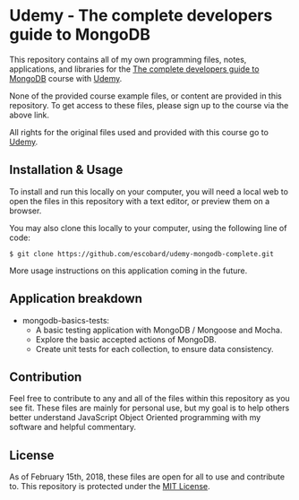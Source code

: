 # Udemy - The complete developers guide to MongoDB

This repository contains all of my own programming files, notes, applications, and libraries for the [The complete developers guide to MongoDB](https://www.udemy.com/the-complete-developers-guide-to-mongodb) course with [Udemy](https://www.udemy.com). 

None of the provided course example files, or content are provided in this repository. To get access to these files, please sign up to the course via the above link.

All rights for the original files used and provided with this course go to 
[Udemy](https://www.udemy.com). 
 
## Installation & Usage

To install and run this locally on your computer, you will need a local web to open the files in this repository with a text editor, or preview them on a browser.

You may also clone this locally to your computer, using the following line of code:
```
$ git clone https://github.com/escobard/udemy-mongodb-complete.git
```

More usage instructions on this application coming in the future.

## Application breakdown

- mongodb-basics-tests:
	+ A basic testing application with MongoDB / Mongoose and Mocha.
	+ Explore the basic accepted actions of MongoDB.
	+ Create unit tests for each collection, to ensure data consistency.

## Contribution

Feel free to contribute to any and all of the files within this repository as you see fit. These files are mainly for personal use, but my goal is to help others better understand JavaScript Object Oriented programming with my software and helpful commentary.

## License

As of February 15th, 2018, these files are open for all to use and contribute to. This repository is protected under the [MIT License](http://choosealicense.com/licenses/mit/).